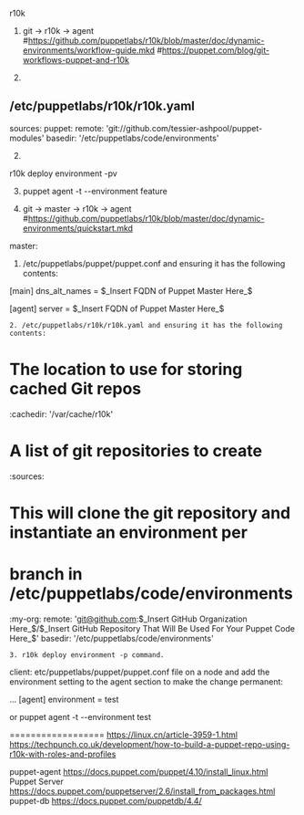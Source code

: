 r10k
1. git -> r10k -> agent
#https://github.com/puppetlabs/r10k/blob/master/doc/dynamic-environments/workflow-guide.mkd
#https://puppet.com/blog/git-workflows-puppet-and-r10k

1.
/etc/puppetlabs/r10k/r10k.yaml
---
sources:
  puppet:
    remote: 'git://github.com/tessier-ashpool/puppet-modules'
    basedir: '/etc/puppetlabs/code/environments'
    
2. 
r10k deploy environment -pv


3. puppet agent -t --environment feature

2. git -> master -> r10k -> agent
#https://github.com/puppetlabs/r10k/blob/master/doc/dynamic-environments/quickstart.mkd

master:
   1. /etc/puppetlabs/puppet/puppet.conf and ensuring it has the following contents:

[main]
    dns_alt_names = $_Insert FQDN of Puppet Master Here_$

[agent]
    server = $_Insert FQDN of Puppet Master Here_$
    
    2. /etc/puppetlabs/r10k/r10k.yaml and ensuring it has the following contents:

# The location to use for storing cached Git repos
:cachedir: '/var/cache/r10k'

# A list of git repositories to create
:sources:
  # This will clone the git repository and instantiate an environment per
  # branch in /etc/puppetlabs/code/environments
  :my-org:
    remote: 'git@github.com:$_Insert GitHub Organization Here_$/$_Insert GitHub Repository That Will Be Used For Your Puppet Code Here_$'
    basedir: '/etc/puppetlabs/code/environments'
    
    3. r10k deploy environment -p command.
    
client:
    etc/puppetlabs/puppet/puppet.conf file on a node and add the environment setting to the agent section to make the change permanent:

...
[agent]
environment = test

or puppet agent -t --environment test

==================
https://linux.cn/article-3959-1.html
https://techpunch.co.uk/development/how-to-build-a-puppet-repo-using-r10k-with-roles-and-profiles

puppet-agent
https://docs.puppet.com/puppet/4.10/install_linux.html
Puppet Server
https://docs.puppet.com/puppetserver/2.6/install_from_packages.html
puppet-db
https://docs.puppet.com/puppetdb/4.4/
